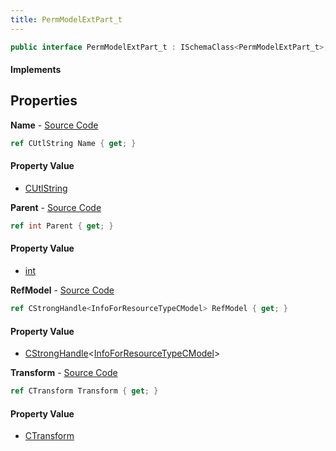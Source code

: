 ```yaml
---
title: PermModelExtPart_t
---
```


```csharp
public interface PermModelExtPart_t : ISchemaClass<PermModelExtPart_t>, ISchemaField, ISchemaClass, INativeHandle
```

#### Implements

## Properties

**Name** - [Source Code](https://github.com/swiftly-solution/swiftlys2/blob/master/managed/src/SwiftlyS2.Generated/Schemas/Interfaces/PermModelExtPart_t.cs#L18)

```csharp
ref CUtlString Name { get; }
```

#### Property Value

- [CUtlString](/docs/api/shared/natives/cutlstring)

**Parent** - [Source Code](https://github.com/swiftly-solution/swiftlys2/blob/master/managed/src/SwiftlyS2.Generated/Schemas/Interfaces/PermModelExtPart_t.cs#L20)

```csharp
ref int Parent { get; }
```

#### Property Value

- [int](https://learn.microsoft.com/dotnet/api/system.int32)

**RefModel** - [Source Code](https://github.com/swiftly-solution/swiftlys2/blob/master/managed/src/SwiftlyS2.Generated/Schemas/Interfaces/PermModelExtPart_t.cs#L22)

```csharp
ref CStrongHandle<InfoForResourceTypeCModel> RefModel { get; }
```

#### Property Value

- [CStrongHandle](/docs/api/shared/natives/cstronghandle-1)<[InfoForResourceTypeCModel](/docs/api/shared/schemadefinitions/infoforresourcetypecmodel)>

**Transform** - [Source Code](https://github.com/swiftly-solution/swiftlys2/blob/master/managed/src/SwiftlyS2.Generated/Schemas/Interfaces/PermModelExtPart_t.cs#L16)

```csharp
ref CTransform Transform { get; }
```

#### Property Value

- [CTransform](/docs/api/shared/natives/ctransform)

